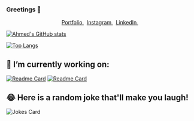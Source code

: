 ### Greetings 👋

<p align="center">
<a href="https://ahmedeldessouki.netlify.app"> Portfolio
</a>&nbsp;
<a href="https://www.instagram.com/eldessouki.a"> Instagram
</a>&nbsp;
<a href="https://www.linkedin.com/in/ahmedeldessouki/">LinkedIn
</a>&nbsp;
</p>

[![Ahmed's GitHub stats](https://github-readme-stats.vercel.app/api?username=ahmedeldessouki&show_icons=true&bg_color=282c34&text_color=a5e6ec&icon_color=337ab7)](https://github.com/ahmedeldessouki/github-readme-stats)

[![Top Langs](https://github-readme-stats.vercel.app/api/top-langs/?username=ahmedeldessouki&layout=compact&custom_title=Rocking_With)](https://github.com/anuraghazra/github-readme-stats)

## 🔭 I’m currently working on:

[![Readme Card](https://github-readme-stats.vercel.app/api/pin/?username=OpenSourceRaidGuild&repo=website&show_owner=true)](https://github.com/OpenSourceRaidGuild/website)
[![Readme Card](https://github-readme-stats.vercel.app/api/pin/?username=ahmedeldessouki&repo=portfolio)](https://github.com/ahmedeldessouki/portfolio)

## 😂 Here is a random joke that'll make you laugh!
![Jokes Card](https://readme-jokes.vercel.app/api)
